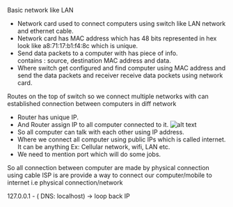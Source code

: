 Basic network like LAN
- Network card used to connect computers using switch like LAN network and ethernet cable.
- Network card has MAC address which has 48 bits represented in hex look like a8:71:17:b1:f4:8c which is unique. 
- Send data packets to a computer with has piece of info.  
  contains : source, destination MAC address and data. 
- Where switch get configured and find computer using MAC address and send the data packets and receiver receive data pockets using network card.

Routes on the top of switch so we connect multiple networks with can established connection between computers in diff network
 - Router has unique IP.
 - And Router assign IP to all computer connected to it. 
 ![alt text](https://github.com/ManjuRamu/node-library/public/git/images/router_network.PNG?raw=true)
 - So all computer can talk with each other using IP address.
 - Where we connect all computer using public IPs which is called internet. It can be anything
   Ex: Cellular network, wifi, LAN etc.
 - We need to mention port which will do some jobs. 

So all connection between computer are made by physical connection using cable 
ISP is are provide a way to connect our computer/mobile to internet i.e physical connection/network

127.0.0.1 - ( DNS: localhost) -> loop back IP